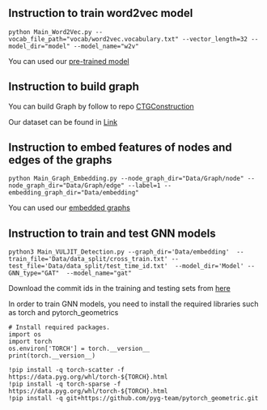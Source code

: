 ## Instruction to train word2vec model
```
python Main_Word2Vec.py --vocab_file_path="vocab/word2vec.vocabulary.txt" --vector_length=32 --model_dir="model" --model_name="w2v"
```

You can used our <a href="https://drive.google.com/drive/folders/18JlSJaV7jyHOZi985U3cbY63ccoNSvzs?usp=sharing"> pre-trained model </a>


## Instruction to build graph 
You can build Graph by follow to repo <a href="https://github.com/ttrangnguyen/CTGConstruction">CTGConstruction</a>

Our dataset can be found in <a href="https://drive.google.com/drive/folders/18JlSJaV7jyHOZi985U3cbY63ccoNSvzs?usp=sharing">Link</a>

## Instruction to embed features of nodes and edges of the graphs
```
python Main_Graph_Embedding.py --node_graph_dir="Data/Graph/node" --node_graph_dir="Data/Graph/edge" --label=1 --embedding_graph_dir="Data/embedding" 
```

You can used our <a href="https://www.kaggle.com/datasets/thanhvdz/embedding-ast-changes"> embedded graphs </a>

## Instruction to train and test GNN models

```
python3 Main_VULJIT_Detection.py --graph_dir='Data/embedding'  --train_file='Data/data_split/cross_train.txt' --test_file='Data/data_split/test_time_id.txt'  --model_dir='Model' --GNN_type="GAT"  --model_name="gat" 
```

Download the commit ids in the training and testing sets from <a href="https://www.kaggle.com/datasets/thanhvdz/data-slient-fix"> here </a>

In order to train GNN models, you need to install the required libraries such as torch and pytorch_geometrics

```
# Install required packages.
import os
import torch
os.environ['TORCH'] = torch.__version__
print(torch.__version__)

!pip install -q torch-scatter -f https://data.pyg.org/whl/torch-${TORCH}.html
!pip install -q torch-sparse -f https://data.pyg.org/whl/torch-${TORCH}.html
!pip install -q git+https://github.com/pyg-team/pytorch_geometric.git
```